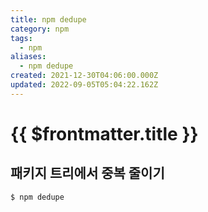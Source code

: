 ```yaml
---
title: npm dedupe
category: npm
tags:
  - npm
aliases:
  - npm dedupe
created: 2021-12-30T04:06:00.000Z
updated: 2022-09-05T05:04:22.162Z
---
```


# {{ $frontmatter.title }}

## 패키지 트리에서 중복 줄이기

```sh
$ npm dedupe
```
